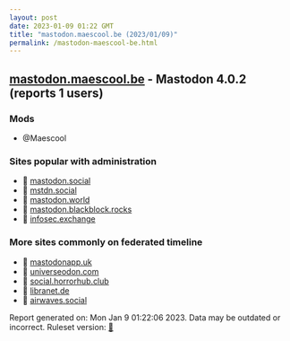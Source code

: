 ```yaml
---
layout: post
date: 2023-01-09 01:22 GMT
title: "mastodon.maescool.be (2023/01/09)"
permalink: /mastodon-maescool-be.html
---
```



## [mastodon.maescool.be](https://mastodon.maescool.be) - Mastodon 4.0.2 (reports 1 users)

### Mods
 * @Maescool

### Sites popular with administration

* 🐘 [mastodon.social](/mastodon-social.html)
* 🐘 [mstdn.social](/mstdn-social.html)
* 🐘 [mastodon.world](/mastodon-world.html)
* 🐘 [mastodon.blackblock.rocks](/mastodon-blackblock-rocks.html)
* 🐘 [infosec.exchange](/infosec-exchange.html)

### More sites commonly on federated timeline

* 🐘 [mastodonapp.uk](/mastodonapp-uk.html)
* 🐘 [universeodon.com](/universeodon-com.html)
* 🐘 [social.horrorhub.club](/social-horrorhub-club.html)
* 🐘 [libranet.de](/libranet-de.html)
* 🐘 [airwaves.social](/airwaves-social.html)

Report generated on: Mon Jan  9 01:22:06 2023. Data may be outdated or incorrect.
Ruleset version: [🏀](/version-basketball)
